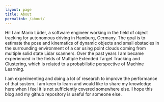 ```yaml
---
layout: page
title: About
permalink: /about/
---
```


Hi! I am Mario Lüder, a software engineer working in the field of object tracking for autonomous driving in Hamburg, Germany. The goal is to estimate the pose and kinematics of dynamic objects and small obstacles in the surrounding environment of a car using point clouds coming from multiple solid state Lidar scanners. Over the past years I am became experienced in the fields of Multiple Extended Target Tracking and Clustering, which is related to a probabilistic perspective of Machine Learning.

I am experimenting and doing a lot of research to improve the performance of that system. I am keen to learn and would like to share my knowledge here when I feel it is not sufficiently covered somewhere else. I hope this blog and my github repository is useful for someone else.
